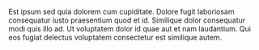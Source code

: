 Est ipsum sed quia dolorem cum cupiditate.
Dolore fugit laboriosam consequatur iusto praesentium quod et id.
Similique dolor consequatur modi quis illo ad.
Ut voluptatem dolor id quae aut et nam laudantium.
Qui eos fugiat delectus voluptatem consectetur est similique autem.